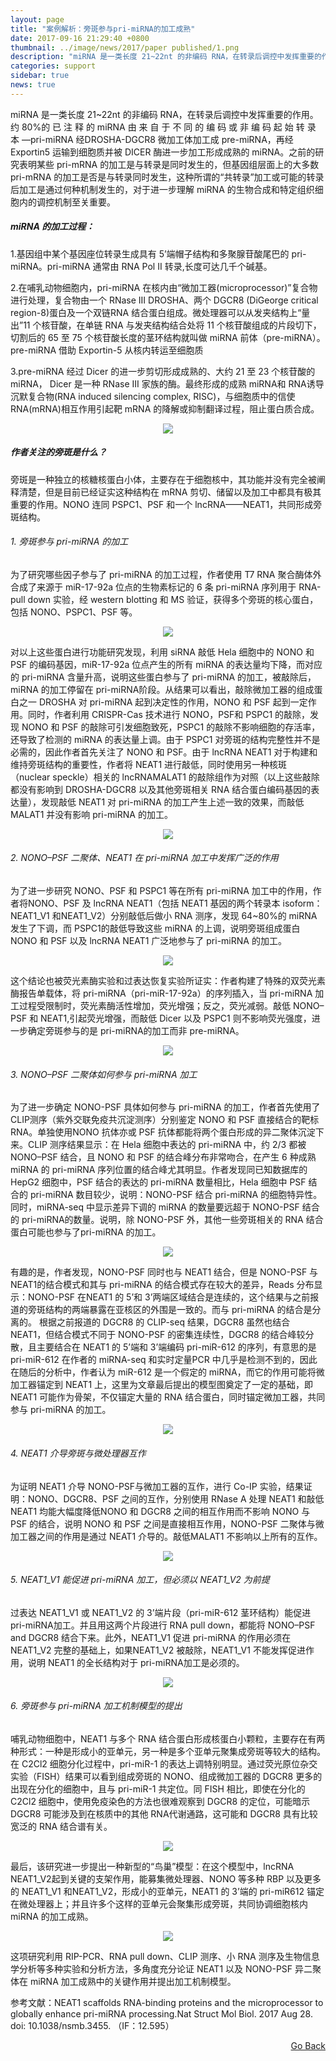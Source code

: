 ```yaml
---
layout: page
title: "案例解析：旁斑参与pri-miRNA的加工成熟"
date: 2017-09-16 21:29:40 +0800
thumbnail: ../image/news/2017/paper published/1.png
description: "miRNA 是一类长度 21~22nt 的非编码 RNA，在转录后调控中发挥重要的作用。约 80%的 已 注 释 的 miRNA 由 来 自 于 不 同 的 编 码 或 非 编 码 起 始 转 录 本 —pri-miRNA 经DROSHA-DGCR8 微加工体加工成 pre-miRNA，再经 Exportin5 运输到细胞质并被 DICER 酶进一步加工形成成熟的 miRNA。之前的研究表明某些 pri-mRNA 的加工是与转录是同时发生的，但基因组层面上的大多数 pri-mRNA 的加工是否是与转录同时发生，这种所谓的“共转录”加工或可能的转录后加工是通过何种机制发生的，对于进一步理解 miRNA 的生物合成和特定组织细胞内的调控机制至关重要。"
categories: support
sidebar: true
news: true
---
```


miRNA 是一类长度 21~22nt 的非编码 RNA，在转录后调控中发挥重要的作用。约 80%的 已 注 释 的 miRNA 由 来 自 于 不 同 的 编 码 或 非 编 码 起 始 转 录 本 —pri-miRNA 经DROSHA-DGCR8 微加工体加工成 pre-miRNA，再经 Exportin5 运输到细胞质并被 DICER 酶进一步加工形成成熟的 miRNA。之前的研究表明某些 pri-mRNA 的加工是与转录是同时发生的，但基因组层面上的大多数 pri-mRNA 的加工是否是与转录同时发生，这种所谓的“共转录”加工或可能的转录后加工是通过何种机制发生的，对于进一步理解 miRNA 的生物合成和特定组织细胞内的调控机制至关重要。

##### miRNA 的加工过程：

1.基因组中某个基因座位转录生成具有 5’端帽子结构和多聚腺苷酸尾巴的 pri-miRNA。pri-miRNA 通常由 RNA Pol II 转录,长度可达几千个碱基。

2.在哺乳动物细胞内，pri-miRNA 在核内由“微加工器(microprocessor)”复合物进行处理，复合物由一个 RNase III DROSHA、两个 DGCR8 (DiGeorge critical region-8)蛋白及一个双链RNA 结合蛋白组成。微处理器可以从发夹结构上“量出”11 个核苷酸，在单链 RNA 与发夹结构结合处将 11 个核苷酸组成的片段切下，切割后的 65 至 75 个核苷酸长度的茎环结构就叫做 miRNA 前体（pre-miRNA）。pre-miRNA 借助 Exportin-5 从核内转运至细胞质

3.pre-miRNA 经过 Dicer 的进一步剪切形成成熟的、大约 21 至 23 个核苷酸的 miRNA，
Dicer 是一种 RNase III 家族的酶。最终形成的成熟 miRNA和 RNA诱导沉默复合物(RNA induced silencing complex, RISC)，与细胞质中的信使 RNA(mRNA)相互作用引起靶 mRNA 的降解或抑制翻译过程，阻止蛋白质合成。

<p style="text-align: center;"><img class="fig50" src="/image/news/2017/paper published/mirna-pathways-large.jpg"></p>

##### 作者关注的旁斑是什么？
旁斑是一种独立的核糖核蛋白小体，主要存在于细胞核中，其功能并没有完全被阐释清楚，但是目前已经证实这种结构在 mRNA 剪切、储留以及加工中都具有极其重要的作用。NONO 连同 PSPC1、PSF 和一个 lncRNA——NEAT1，共同形成旁斑结构。

###### 1. 旁斑参与 pri-miRNA 的加工
为了研究哪些因子参与了 pri-miRNA 的加工过程，作者使用 T7 RNA 聚合酶体外合成了来源于 miR-17-92a 位点的生物素标记的 6 条 pri-miRNA 序列用于 RNA-pull down 实验，经 western blotting 和 MS 验证，获得多个旁斑的核心蛋白，包括 NONO、PSPC1、PSF 等。

<p style="text-align: center;"><img class="fig50" src="/image/news/2017/2017-09-15/1.png"></p>

对以上这些蛋白进行功能研究发现，利用 siRNA 敲低 Hela 细胞中的 NONO 和 PSF 的编码基因，miR-17-92a 位点产生的所有 miRNA 的表达量均下降，而对应的 pri-miRNA 含量升高，说明这些蛋白参与了 pri-miRNA 的加工，被敲除后，miRNA 的加工停留在 pri-miRNA阶段。从结果可以看出，敲除微加工器的组成蛋白之一 DROSHA 对 pri-miRNA 起到决定性的作用，NONO 和 PSF 起到一定作用。同时，作者利用 CRISPR-Cas 技术进行 NONO，PSF和 PSPC1 的敲除，发现 NONO 和 PSF 的敲除可引发细胞致死，PSPC1 的敲除不影响细胞的存活率，还导致了检测的 miRNA 的表达量上调。由于 PSPC1 对旁斑的结构完整性并不是必需的，因此作者首先关注了 NONO 和 PSF。由于 lncRNA NEAT1 对于构建和维持旁斑结构的重要性，作者将 NEAT1 进行敲低，同时使用另一种核斑（nuclear speckle）相关的 lncRNAMALAT1 的敲除组作为对照（以上这些敲除都没有影响到 DROSHA-DGCR8 以及其他旁斑相关 RNA 结合蛋白编码基因的表达量），发现敲低 NEAT1 对 pri-miRNA 的加工产生上述一致的效果，而敲低 MALAT1 并没有影响 pri-miRNA 的加工。

<p style="text-align: center;"><img class="fig50" src="/image/news/2017/2017-09-15/2.png"></p>

###### 2. NONO–PSF 二聚体、NEAT1 在 pri-miRNA 加工中发挥广泛的作用
为了进一步研究 NONO、PSF 和 PSPC1 等在所有 pri-miRNA 加工中的作用，作者将NONO、PSF 及 lncRNA NEAT1（包括 NEAT1 基因的两个转录本 isoform：NEAT1_V1 和NEAT1_V2）分别敲低后做小 RNA 测序，发现 64~80%的 miRNA 发生了下调，而 PSPC1的敲低导致这些 miRNA 的上调，说明旁斑组成蛋白 NONO 和 PSF 以及 lncRNA NEAT1 广泛地参与了 pri-miRNA 的加工。

<p style="text-align: center;"><img class="fig50" src="/image/news/2017/2017-09-15/3.png"></p>

这个结论也被荧光素酶实验和过表达恢复实验所证实：作者构建了特殊的双荧光素酶报告单载体，将 pri-miRNA（pri-miR-17-92a）的序列插入，当 pri-miRNA 加工过程受限制时，荧光素酶活性增加，荧光增强；反之，荧光减弱。敲低 NONO–PSF 和 NEAT1,引起荧光增强，而敲低 Dicer 以及 PSPC1 则不影响荧光强度，进一步确定旁斑参与的是 pri-miRNA的加工而非 pre-miRNA。

<p style="text-align: center;"><img class="fig50" src="/image/news/2017/2017-09-15/4.png"></p>

###### 3. NONO–PSF 二聚体如何参与 pri-miRNA 加工
为了进一步确定 NONO-PSF 具体如何参与 pri-miRNA 的加工，作者首先使用了 CLIP测序（紫外交联免疫共沉淀测序）分别鉴定 NONO 和 PSF 直接结合的靶标 RNA。单独使用NONO 抗体亦或 PSF 抗体都能将两个蛋白形成的异二聚体沉淀下来。CLIP 测序结果显示：在 Hela 细胞中表达的 pri-miRNA 中，约 2/3 都被 NONO–PSF 结合，且 NONO 和 PSF 的结合峰分布非常吻合，在产生 6 种成熟 miRNA 的 pri-miRNA 序列位置的结合峰尤其明显。作者发现同已知数据库的 HepG2 细胞中，PSF 结合的表达的 pri-miRNA 数量相比，Hela 细胞中 PSF 结合的 pri-miRNA 数目较少，说明：NONO-PSF 结合 pri-miRNA 的细胞特异性。同时，miRNA-seq 中显示差异下调的 miRNA 的数量要远超于 NONO-PSF 结合的 pri-miRNA的数量。说明，除 NONO-PSF 外，其他一些旁斑相关的 RNA 结合蛋白可能也参与了pri-miRNA 的加工。

<p style="text-align: center;"><img class="fig50" src="/image/news/2017/2017-09-15/5.png"></p>

有趣的是，作者发现，NONO-PSF 同时也与 NEAT1 结合，但是 NONO-PSF 与 NEAT1的结合模式和其与 pri-miRNA 的结合模式存在较大的差异，Reads 分布显示：NONO-PSF 在NEAT1 的 5’和 3’两端区域结合是连续的，这个结果与之前报道的旁斑结构的两端暴露在亚核区的外围是一致的。而与 pri-miRNA 的结合是分离的。
根据之前报道的 DGCR8 的 CLIP-seq 结果，DGCR8 虽然也结合 NEAT1，但结合模式不同于 NONO-PSF 的密集连续性，DGCR8 的结合峰较分散，且主要结合在 NEAT1 的 5’端和 3’端编码 pri-miR-612 的序列，有意思的是 pri-miR-612 在作者的 miRNA-seq 和实时定量PCR 中几乎是检测不到的，因此在随后的分析中，作者认为 miR-612 是一个假定的 miRNA，而它的作用可能将微加工器锚定到 NEAT1 上，这里为文章最后提出的模型图奠定了一定的基础，即 NEAT1 可能作为骨架，不仅锚定大量的 RNA 结合蛋白，同时锚定微加工器，共同参与 pri-miRNA 的加工。

<p style="text-align: center;"><img class="fig50" src="/image/news/2017/2017-09-15/6.png"></p>

###### 4. NEAT1 介导旁斑与微处理器互作
为证明 NEAT1 介导 NONO-PSF与微加工器的互作，进行 Co-IP 实验，结果证明：NONO、DGCR8、PSF 之间的互作，分别使用 RNase A 处理 NEAT1 和敲低 NEAT1 均能大幅度降低NONO 和 DGCR8 之间的相互作用而不影响 NONO 与 PSF 的结合，说明 NONO 和 PSF 之间是直接相互作用，NONO-PSF 二聚体与微加工器之间的作用是通过 NEAT1 介导的。敲低MALAT1 不影响以上所有的互作。

<p style="text-align: center;"><img class="fig50" src="/image/news/2017/2017-09-15/7.png"></p>

###### 5. NEAT1_V1 能促进 pri-miRNA 加工，但必须以 NEAT1_V2 为前提
过表达 NEAT1_V1 或 NEAT1_V2 的 3’端片段（pri-miR-612 茎环结构）能促进 pri-miRNA加工。并且用这两个片段进行 RNA pull down，都能将 NONO–PSF and DGCR8 结合下来。此外，NEAT1_V1 促进 pri-miRNA 的作用必须在 NEAT1_V2 完整的基础上，如果NEAT1_V2 被敲除，NEAT1_V1 不能发挥促进作用，说明 NEAT1 的全长结构对于 pri-miRNA加工是必须的。

<p style="text-align: center;"><img class="fig50" src="/image/news/2017/2017-09-15/8.png"></p>

###### 6. 旁斑参与 pri-miRNA 加工机制模型的提出
哺乳动物细胞中，NEAT1 与多个 RNA 结合蛋白形成核蛋白小颗粒，主要存在有两种形式：一种是形成小的亚单元，另一种是多个亚单元聚集成旁斑等较大的结构。在 C2Cl2 细胞分化过程中，pri-miR-1 的表达上调特别明显。通过荧光原位杂交实验（FISH）结果可以看到组成旁斑的 NONO、组成微加工器的 DGCR8 更多的出现在分化的细胞中，且与 pri-miR-1 共定位。同 FISH 相比，即使在分化的 C2Cl2 细胞中，使用免疫染色的方法也很难观察到 DGCR8 的定位，可能暗示 DGCR8 可能涉及到在核质中的其他 RNA代谢通路，这可能和 DGCR8 具有比较宽泛的 RNA 结合谱有关。

<p style="text-align: center;"><img class="fig50" src="/image/news/2017/2017-09-15/9.png"></p>

最后，该研究进一步提出一种新型的“鸟巢”模型：在这个模型中，lncRNA NEAT1_V2起到关键的支架作用，能募集微处理器、NONO 等多种 RBP 以及更多的 NEAT1_V1 和NEAT1_V2，形成小的亚单元，NEAT1 的 3’端的 pri-miR612 锚定在微处理器上；并且许多个这样的亚单元会聚集形成旁斑，共同协调细胞核内 miRNA 的加工成熟。

<p style="text-align: center;"><img class="fig50" src="/image/news/2017/paper published/2.png"></p>

这项研究利用 RIP-PCR、RNA pull down、CLIP 测序、小 RNA 测序及生物信息学分析等多种实验和分析方法，多角度充分论证 NEAT1 以及 NONO-PSF 异二聚体在 miRNA 加工成熟中的关键作用并提出加工机制模型。


参考文献：NEAT1 scaffolds RNA-binding proteins and the microprocessor to globally enhance pri-miRNA processing.Nat Struct Mol Biol. 2017 Aug 28. doi: 10.1038/nsmb.3455. （IF：12.595）

<div style="float: right;"><a href="/{{ page.categories }}">Go Back</a></div>
